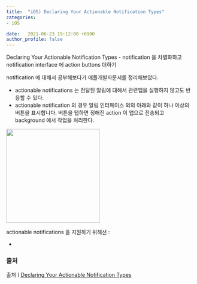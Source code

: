 ```yaml
---
title:  "iOS) Declaring Your Actionable Notification Types"
categories:
- iOS

date:   2021-06-23 19:12:00 +0900
author_profile: false
---
```

Declaring Your Actionable Notification Types - notification 을 차별화하고 notification interface 에 action buttons 더하기

notification 에 대해서 공부해보다가 애플개발자문서를 정리해보았다.

- actionable notifications 는 전달된 알림에 대해서 관련앱을 실행하지 않고도 반응할 수 있다.
- actionable notification 의 경우 알림 인터페이스 외의 아래와 같이 하나 이상의 버튼을 표시합니다. 버튼을 탭하면 정해진 action 이 앱으로 전송되고 background 에서 작업을 처리한다.

<img src = "https://user-images.githubusercontent.com/69136340/123110415-0a10c500-d477-11eb-8438-9600eb1993c1.png" width = "250">

actionable notifications 을 지원하기 위해선 :

- 


### 출처
출처ㅣ[Declaring Your Actionable Notification Types](https://developer.apple.com/documentation/usernotifications/declaring_your_actionable_notification_types)
